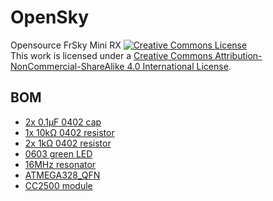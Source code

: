# OpenSky
Opensource FrSky Mini RX
<a rel="license" href="http://creativecommons.org/licenses/by-nc-sa/4.0/"><img alt="Creative Commons License" style="border-width:0" src="https://i.creativecommons.org/l/by-nc-sa/4.0/88x31.png" /></a><br />This work is licensed under a <a rel="license" href="http://creativecommons.org/licenses/by-nc-sa/4.0/">Creative Commons Attribution-NonCommercial-ShareAlike 4.0 International License</a>.

## BOM

* [2x 0.1μF 0402 cap](http://www.digikey.com/product-detail/en/ECJ-0EF1C104Z/PCC1731CT-ND/270407)
* [1x 10kΩ 0402 resistor](http://www.digikey.com/product-detail/en/ERJ-2GEJ103X/P10KJCT-ND/146734)
* [2x 1kΩ 0402 resistor](http://www.digikey.com/product-detail/en/ERJ-2GEJ102X/P1.0KJCT-ND/146897)
* [0603 green LED](http://www.digikey.com/product-detail/en/APT1608SGC/754-1121-1-ND/1747838)
* [16MHz resonator](http://www.digikey.com/product-detail/en/PRQC16.00SR5010X000/478-5420-1-ND/1987419)
* [ATMEGA328\_QFN](http://www.digikey.com/product-detail/en/ATMEGA328P-15MZ/ATMEGA328P-15MZCT-ND/2477178)
* [CC2500 module](http://www.ebay.com/itm/280943872644)
